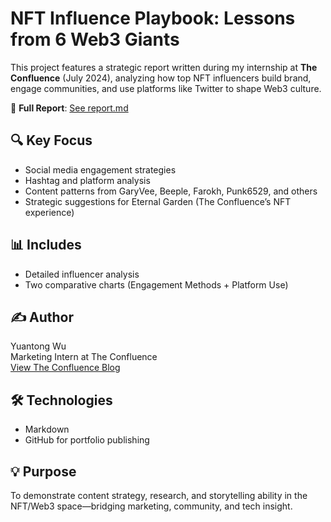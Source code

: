 # NFT Influence Playbook: Lessons from 6 Web3 Giants

This project features a strategic report written during my internship at **The Confluence** (July 2024), analyzing how top NFT influencers build brand, engage communities, and use platforms like Twitter to shape Web3 culture.

📖 **Full Report**: [See report.md](./report.md)

## 🔍 Key Focus
- Social media engagement strategies
- Hashtag and platform analysis
- Content patterns from GaryVee, Beeple, Farokh, Punk6529, and others
- Strategic suggestions for Eternal Garden (The Confluence’s NFT experience)

## 📊 Includes
- Detailed influencer analysis
- Two comparative charts (Engagement Methods + Platform Use)

## ✍️ Author
Yuantong Wu  
Marketing Intern at The Confluence  
[View The Confluence Blog](https://theconfluence.world/blog/bloggerdashboard.php)

## 🛠 Technologies
- Markdown
- GitHub for portfolio publishing

## 💡 Purpose
To demonstrate content strategy, research, and storytelling ability in the NFT/Web3 space—bridging marketing, community, and tech insight.


